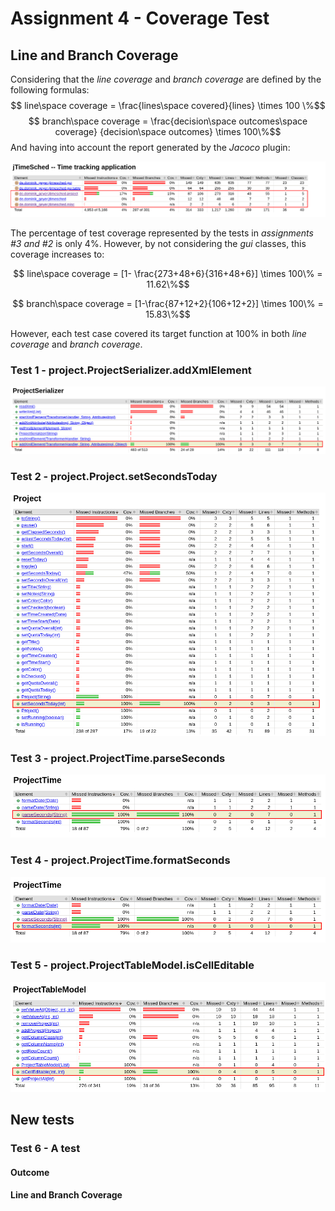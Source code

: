 # Assignment 4 - Coverage Test

## Line and Branch Coverage 

Considering that the *line coverage* and *branch coverage* are defined by the following formulas: 
$$ line\space coverage = \frac{lines\space covered}{lines} \times 100 \%$$
$$ branch\space coverage = \frac{decision\space outcomes\space coverage}   {decision\space outcomes} \times 100\%$$
And having into account the report generated by the *Jacoco* plugin: 

![](./figures/app_coverage.png)

The percentage of test coverage represented by the tests in *assignments #3 and #2* is only 4%. However, by not considering the *gui* classes, this coverage increases to:

$$ line\space coverage = [1- \frac{273+48+6}{316+48+6}] \times 100\% = 11.62\%$$
<!-- TODO: o branch coverage está certo?-->
$$ branch\space coverage = [1-\frac{87+12+2}{106+12+2}] \times 100\% = 15.83\%$$

However, each test case covered its target function at 100% in both *line coverage* and *branch coverage*.  
### Test 1 - project.ProjectSerializer.addXmlElement
![](./figures/addXmlElement-report.png)

### Test 2 - project.Project.setSecondsToday
![](./figures/setSecondsToday-report.png)

### Test 3 - project.ProjectTime.parseSeconds
![](./figures/parseSeconds-report.png)

### Test 4 - project.ProjectTime.formatSeconds
![](./figures/formatSeconds-report.png)

### Test 5 - project.ProjectTableModel.isCellEditable
![](./figures/isCellEditable-report.png)

<!-- ========================================================================== -->
## New tests 
<!-- Dúvida: criar testes indiscriminadamente?? -->

### Test 6 - A test

#### Outcome 
<!-- Brief description of the outcome of each test and whether any test results in a failure (and why). --> 

#### Line and Branch Coverage 
<!--Line and branch coverage of the unit tests you have developed in this assignment.-->


